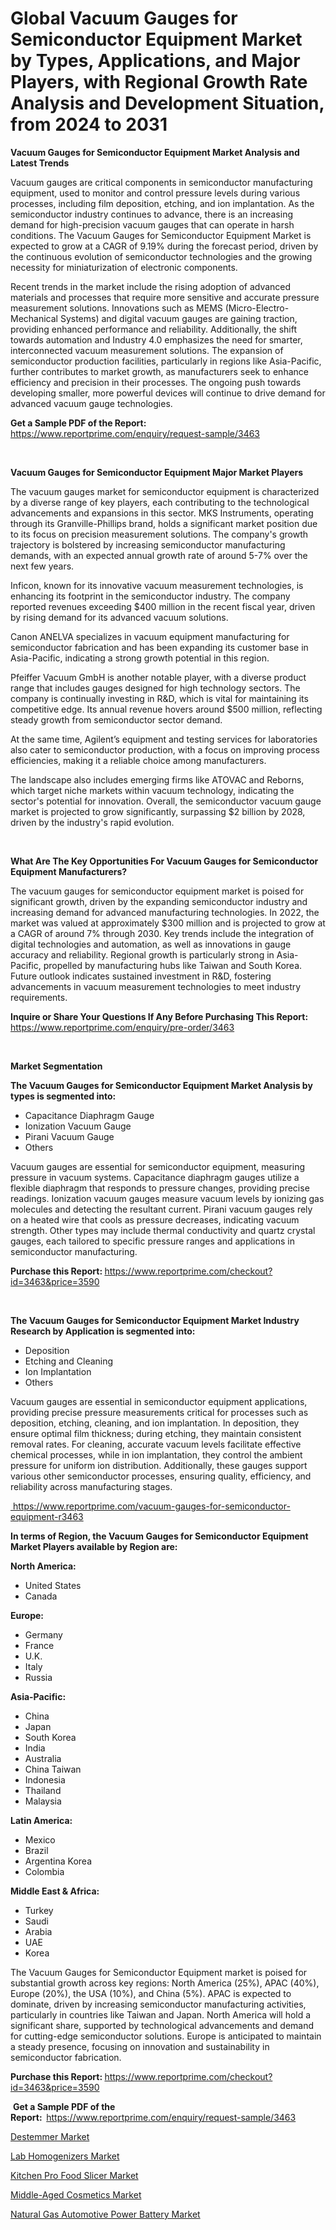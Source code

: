 <p><h1>Global Vacuum Gauges for Semiconductor Equipment Market by Types, Applications, and Major Players, with Regional Growth Rate Analysis and Development Situation, from 2024 to 2031</h1></p><p><strong>Vacuum Gauges for Semiconductor Equipment Market Analysis and Latest Trends</strong></p>
<p><p>Vacuum gauges are critical components in semiconductor manufacturing equipment, used to monitor and control pressure levels during various processes, including film deposition, etching, and ion implantation. As the semiconductor industry continues to advance, there is an increasing demand for high-precision vacuum gauges that can operate in harsh conditions. The Vacuum Gauges for Semiconductor Equipment Market is expected to grow at a CAGR of 9.19% during the forecast period, driven by the continuous evolution of semiconductor technologies and the growing necessity for miniaturization of electronic components.</p><p>Recent trends in the market include the rising adoption of advanced materials and processes that require more sensitive and accurate pressure measurement solutions. Innovations such as MEMS (Micro-Electro-Mechanical Systems) and digital vacuum gauges are gaining traction, providing enhanced performance and reliability. Additionally, the shift towards automation and Industry 4.0 emphasizes the need for smarter, interconnected vacuum measurement solutions. The expansion of semiconductor production facilities, particularly in regions like Asia-Pacific, further contributes to market growth, as manufacturers seek to enhance efficiency and precision in their processes. The ongoing push towards developing smaller, more powerful devices will continue to drive demand for advanced vacuum gauge technologies.</p></p>
<p><strong>Get a Sample PDF of the Report:&nbsp;</strong> <a href="https://www.reportprime.com/enquiry/request-sample/3463">https://www.reportprime.com/enquiry/request-sample/3463</a></p>
<p>&nbsp;</p>
<p><strong>Vacuum Gauges for Semiconductor Equipment Major Market Players</strong></p>
<p><p>The vacuum gauges market for semiconductor equipment is characterized by a diverse range of key players, each contributing to the technological advancements and expansions in this sector. MKS Instruments, operating through its Granville-Phillips brand, holds a significant market position due to its focus on precision measurement solutions. The company's growth trajectory is bolstered by increasing semiconductor manufacturing demands, with an expected annual growth rate of around 5-7% over the next few years.</p><p>Inficon, known for its innovative vacuum measurement technologies, is enhancing its footprint in the semiconductor industry. The company reported revenues exceeding $400 million in the recent fiscal year, driven by rising demand for its advanced vacuum solutions.</p><p>Canon ANELVA specializes in vacuum equipment manufacturing for semiconductor fabrication and has been expanding its customer base in Asia-Pacific, indicating a strong growth potential in this region.</p><p>Pfeiffer Vacuum GmbH is another notable player, with a diverse product range that includes gauges designed for high technology sectors. The company is continually investing in R&D, which is vital for maintaining its competitive edge. Its annual revenue hovers around $500 million, reflecting steady growth from semiconductor sector demand.</p><p>At the same time, Agilent’s equipment and testing services for laboratories also cater to semiconductor production, with a focus on improving process efficiencies, making it a reliable choice among manufacturers.</p><p>The landscape also includes emerging firms like ATOVAC and Reborns, which target niche markets within vacuum technology, indicating the sector's potential for innovation. Overall, the semiconductor vacuum gauge market is projected to grow significantly, surpassing $2 billion by 2028, driven by the industry's rapid evolution.</p></p>
<p>&nbsp;</p>
<p><strong>What Are The Key Opportunities For Vacuum Gauges for Semiconductor Equipment Manufacturers?</strong></p>
<p><p>The vacuum gauges for semiconductor equipment market is poised for significant growth, driven by the expanding semiconductor industry and increasing demand for advanced manufacturing technologies. In 2022, the market was valued at approximately $300 million and is projected to grow at a CAGR of around 7% through 2030. Key trends include the integration of digital technologies and automation, as well as innovations in gauge accuracy and reliability. Regional growth is particularly strong in Asia-Pacific, propelled by manufacturing hubs like Taiwan and South Korea. Future outlook indicates sustained investment in R&D, fostering advancements in vacuum measurement technologies to meet industry requirements.</p></p>
<p><strong>Inquire or Share Your Questions If Any Before Purchasing This Report:</strong> <a href="https://www.reportprime.com/enquiry/pre-order/3463">https://www.reportprime.com/enquiry/pre-order/3463</a></p>
<p>&nbsp;</p>
<p><strong>Market Segmentation</strong></p>
<p><strong>The Vacuum Gauges for Semiconductor Equipment Market Analysis by types is segmented into:</strong></p>
<p><ul><li>Capacitance Diaphragm Gauge</li><li>Ionization Vacuum Gauge</li><li>Pirani Vacuum Gauge</li><li>Others</li></ul></p>
<p><p>Vacuum gauges are essential for semiconductor equipment, measuring pressure in vacuum systems. Capacitance diaphragm gauges utilize a flexible diaphragm that responds to pressure changes, providing precise readings. Ionization vacuum gauges measure vacuum levels by ionizing gas molecules and detecting the resultant current. Pirani vacuum gauges rely on a heated wire that cools as pressure decreases, indicating vacuum strength. Other types may include thermal conductivity and quartz crystal gauges, each tailored to specific pressure ranges and applications in semiconductor manufacturing.</p></p>
<p><strong>Purchase this Report:&nbsp;</strong><a href="https://www.reportprime.com/checkout?id=3463&price=3590">https://www.reportprime.com/checkout?id=3463&price=3590</a></p>
<p>&nbsp;</p>
<p><strong>The Vacuum Gauges for Semiconductor Equipment Market Industry Research by Application is segmented into:</strong></p>
<p><ul><li>Deposition</li><li>Etching and Cleaning</li><li>Ion Implantation</li><li>Others</li></ul></p>
<p><p>Vacuum gauges are essential in semiconductor equipment applications, providing precise pressure measurements critical for processes such as deposition, etching, cleaning, and ion implantation. In deposition, they ensure optimal film thickness; during etching, they maintain consistent removal rates. For cleaning, accurate vacuum levels facilitate effective chemical processes, while in ion implantation, they control the ambient pressure for uniform ion distribution. Additionally, these gauges support various other semiconductor processes, ensuring quality, efficiency, and reliability across manufacturing stages.</p></p>
<p><a href="https://www.reportprime.com/vacuum-gauges-for-semiconductor-equipment-r3463">&nbsp;https://www.reportprime.com/vacuum-gauges-for-semiconductor-equipment-r3463</a></p>
<p><strong>In terms of Region, the Vacuum Gauges for Semiconductor Equipment Market Players available by Region are:</strong></p>
<p>
    <p> <strong> North America: </strong>
        <ul>
            <li>United States</li>
            <li>Canada</li>
        </ul>
        </p> 
    <p> <strong> Europe: </strong>
        <ul>
            <li>Germany</li>
            <li>France</li>
            <li>U.K.</li>
            <li>Italy</li>
            <li>Russia</li>
        </ul>
        </p> 
    <p> <strong> Asia-Pacific: </strong>
        <ul>
            <li>China</li>
            <li>Japan</li>
            <li>South Korea</li>
            <li>India</li>
            <li>Australia</li>
            <li>China Taiwan</li>
            <li>Indonesia</li>
            <li>Thailand</li>
            <li>Malaysia</li>
        </ul>
        </p> 
    <p> <strong> Latin America: </strong>
        <ul>
            <li>Mexico</li>
            <li>Brazil</li>
            <li>Argentina Korea</li>
            <li>Colombia</li>
        </ul>
        </p> 
    <p> <strong> Middle East & Africa: </strong>
        <ul>
            <li>Turkey</li>
            <li>Saudi</li>
            <li>Arabia</li>
            <li>UAE</li>
            <li>Korea</li>
        </ul>
    </p>
    </p>
<p><p>The Vacuum Gauges for Semiconductor Equipment market is poised for substantial growth across key regions: North America (25%), APAC (40%), Europe (20%), the USA (10%), and China (5%). APAC is expected to dominate, driven by increasing semiconductor manufacturing activities, particularly in countries like Taiwan and Japan. North America will hold a significant share, supported by technological advancements and demand for cutting-edge semiconductor solutions. Europe is anticipated to maintain a steady presence, focusing on innovation and sustainability in semiconductor fabrication.</p></p>
<p><strong>Purchase this Report: </strong><a href="https://www.reportprime.com/checkout?id=3463&price=3590">https://www.reportprime.com/checkout?id=3463&price=3590</a></p>
<p>&nbsp;<strong>Get a Sample PDF of the Report:&nbsp;&nbsp;</strong><a href="https://www.reportprime.com/enquiry/request-sample/3463">https://www.reportprime.com/enquiry/request-sample/3463</a></p>
<p><strong></strong></p>
<p><p><a href="https://www.linkedin.com/pulse/global-perspectives-destemmer-market-trends-forecast-7knaf?trackingId=fmXtLuAqSX%2BdVvbIeegs%2FA%3D%3D">Destemmer Market</a></p><p><a href="https://www.linkedin.com/pulse/lab-homogenizers-industry-insights-report-analyzing-market-trends-53g9f?trackingId=LqUPnrTtRk6lJ%2F%2FJzbysOA%3D%3D">Lab Homogenizers Market</a></p><p><a href="https://www.linkedin.com/pulse/kitchen-pro-food-slicer-market-share-size-trends-industry-gjakf?trackingId=1S%2BCN8OkSb%2BZp4bR1XCNnQ%3D%3D">Kitchen Pro Food Slicer Market</a></p><p><a href="https://issuu.com/reportprime-2/docs/middle-aged-cosmetics-market-size-2_177a3e3121d469">Middle-Aged Cosmetics Market</a></p><p><a href="https://issuu.com/reportprime-2/docs/natural-gas-automotive-power-batter_af5c116c7a50d8">Natural Gas Automotive Power Battery Market</a></p></p>